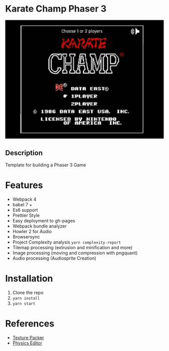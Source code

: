 # Karate Champ Phaser 3

![Screenshot](src/assets/backgrounds/karate_champ.png)

## Description

Template for building a Phaser 3 Game

# Features

-   Webpack 4
-   babel 7 +
-   Es6 support
-   Prettier Style
-   Easy deployment to gh-pages
-   Webpack bundle analyzer
-   Howler 2 for Audio
-   Browsersync
-   Project Complexity analysis `yarn complexity-report`
-   Tilemap processing (extrusion and minification and more)
-   Image processing (moving and compression with pngquant)
-   Audio processing (Audiosprite Creation)

# Installation

1.  Clone the repo
2.  `yarn install`
3.  `yarn start`

# References

- <a href="https://www.codeandweb.com/texturepacker/tutorials/how-to-create-sprite-sheets-for-phaser3?utm_source=ad&utm_medium=banner&utm_campaign=phaser-2018-10-16">Texture Packer</a>
- <a href="https://www.codeandweb.com/physicseditor">Physics Editor</a>